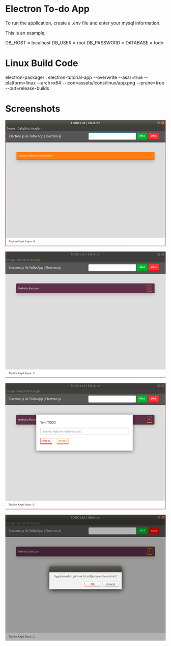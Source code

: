 # Electron To-do App

To run the application, create a .env file and enter your mysql information.

This is an example;

DB_HOST = localhost
DB_USER = root
DB_PASSWORD =
DATABASE = todo

# Linux Build Code

   electron-packager . electron-tutorial-app --overwrite --asar=true --platform=linux --arch=x64 --icon=assets/icons/linux/app.png --prune=true --out=release-builds

# Screenshots
![enter image description here](https://raw.githubusercontent.com/tolgayildizz/Electron-To-do-App/master/images/1.png)

![enter image description here](https://raw.githubusercontent.com/tolgayildizz/Electron-To-do-App/master/images/2.png)

![enter image description here](https://raw.githubusercontent.com/tolgayildizz/Electron-To-do-App/master/images/3.png)

![enter image description here](https://raw.githubusercontent.com/tolgayildizz/Electron-To-do-App/master/images/4.png)
